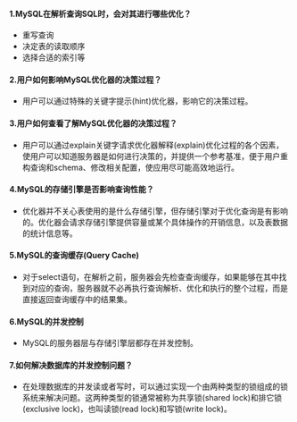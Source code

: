 #### 1.MySQL在解析查询SQL时，会对其进行哪些优化？
* 重写查询
* 决定表的读取顺序
* 选择合适的索引等

#### 2.用户如何影响MySQL优化器的决策过程？
* 用户可以通过特殊的关键字提示(hint)优化器，影响它的决策过程。

#### 3.用户如何查看了解MySQL优化器的决策过程？
* 用户可以通过explain关键字请求优化器解释(explain)优化过程的各个因素，使用户可以知道服务器是如何进行决策的，并提供一个参考基准，便于用户重构查询和schema、修改相关配置，使应用尽可能高效地运行。

#### 4.MySQL的存储引擎是否影响查询性能？
* 优化器并不关心表使用的是什么存储引擎，但存储引擎对于优化查询是有影响的。优化器会请求存储引擎提供容量或某个具体操作的开销信息，以及表数据的统计信息等。

#### 5.MySQL的查询缓存(Query Cache)
* 对于select语句，在解析之前，服务器会先检查查询缓存，如果能够在其中找到对应的查询，服务器就不必再执行查询解析、优化和执行的整个过程，而是直接返回查询缓存中的结果集。

#### 6.MySQL的并发控制
* MySQL的服务器层与存储引擎层都存在并发控制。

#### 7.如何解决数据库的并发控制问题？
* 在处理数据库的并发读或者写时，可以通过实现一个由两种类型的锁组成的锁系统来解决问题。这两种类型的锁通常被称为共享锁(shared lock)和排它锁(exclusive lock)，也叫读锁(read lock)和写锁(write lock)。
